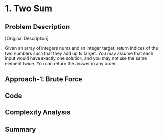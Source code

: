 # 1. Two Sum

## Problem Description
[Original Description]

Given an array of integers nums and an integer target, return indices of the two numbers such that they add up to target. 
You may assume that each input would have exactly one solution, and you may not use the same element twice. 
You can return the answer in any order.

## Approach-1: Brute Force

## Code

## Complexity Analysis

## Summary

